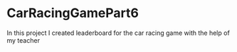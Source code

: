 # CarRacingGamePart6
In this project I created leaderboard for the car racing game with the help of my teacher
